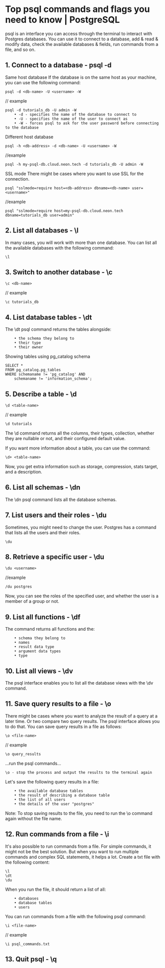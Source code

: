 # Top psql commands and flags you need to know | PostgreSQL
psql is an interface you can access through the terminal to interact with Postgres databases. You can use it to connect to a database, add & read & modify data, check the available databases & fields, run commands from a file, and so on.

## 1. Connect to a database - psql -d

Same host database
If the database is on the same host as your machine, you can use the following command:
```
psql -d <db-name> -U <username> -W

```
// example
```
psql -d tutorials_db -U admin -W
    • -d - specifies the name of the database to connect to 
    • -U - specifies the name of the user to connect as 
    • -W - forces psql to ask for the user password before connecting to the database

```
Different host database
```
psql -h <db-address> -d <db-name> -U <username> -W
```
//example
```
psql -h my-psql-db.cloud.neon.tech -d tutorials_db -U admin -W
```
SSL mode
There might be cases where you want to use SSL for the connection.

```
psql "sslmode=require host=<db-address> dbname=<db-name> user=<username>"
```
//example
```
psql "sslmode=require host=my-psql-db.cloud.neon.tech dbname=tutorials_db user=admin"
```

## 2. List all databases - \l

In many cases, you will work with more than one database. You can list all the available databases with the following command:
```
\l
```

## 3. Switch to another database - \c
```
\c <db-name>
```
// example
```
\c tutorials_db
```
## 4. List database tables - \dt

The \dt psql command returns the tables alongside:
```
    • the schema they belong to 
    • their type 
    • their owner
```
Showing tables using pg_catalog schema
```
SELECT *
FROM pg_catalog.pg_tables
WHERE schemaname != 'pg_catalog' AND 
    schemaname != 'information_schema';
```

## 5. Describe a table - \d

```
\d <table-name>
```
// example
```
\d tutorials
```
The \d command returns all the columns, their types, collection, whether they are nullable or not, and their configured default value.

If you want more information about a table, you can use the command:
```
\d+ <table-name>
```
Now, you get extra information such as storage, compression, stats target, and a description.

## 6. List all schemas - \dn
The \dn psql command lists all the database schemas.

## 7. List users and their roles - \du

Sometimes, you might need to change the user. Postgres has a command that lists all the users and their roles.
```
\du
```
## 8. Retrieve a specific user - \du

```
\du <username>
```	
//example
```
/du postgres
```
Now, you can see the roles of the specified user, and whether the user is a member of a group or not.

## 9. List all functions - \df

The command returns all functions and the:
```
    • schema they belong to 
    • names 
    • result data type 
    • argument data types 
    • type 
```

## 10. List all views - \dv

The psql interface enables you to list all the database views with the \dv command.

## 11. Save query results to a file - \o

There might be cases where you want to analyze the result of a query at a later time. Or two compare two query results. The psql interface allows you to do that.
You can save query results in a file as follows:
```
\o <file-name>
```
// example
```
\o query_results
```
...run the psql commands...
```
\o - stop the process and output the results to the terminal again
```
Let's save the following query results in a file:
```
    • the available database tables 
    • the result of describing a database table 
    • the list of all users 
    • the details of the user "postgres" 
```
Note: To stop saving results to the file, you need to run the \o command again without the file name.

## 12. Run commands from a file - \i 

It's also possible to run commands from a file. For simple commands, it might not be the best solution. But when you want to run multiple commands and complex SQL statements, it helps a lot.
Create a txt file with the following content:
```
\l
\dt
\du
```
When you run the file, it should return a list of all:
```
    • databases 
    • database tables 
    • users 
```
You can run commands from a file with the following psql command:
```
\i <file-name>
```
// example
```
\i psql_commands.txt
```

## 13. Quit psql - \q
